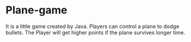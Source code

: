 # Plane-game
It is a little game created by Java. Players can control a plane to dodge bullets. The Player will get higher points if the plane survives longer time.  
